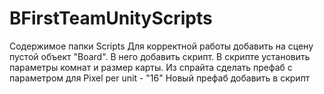 # BFirstTeamUnityScripts
Содержимое папки Scripts
Для корректной работы добавить на сцену пустой объект "Board". В него добавить скрипт. 
В скрипте установить параметры комнат и размер карты.
Из спрайта сделать префаб с параметром для Pixel per unit - "16"
Новый префаб добавить в скрипт

